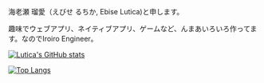 海老瀬 瑠愛（えびせ るちか, Ebise Lutica)と申します。

趣味でウェブアプリ、ネイティブアプリ、ゲームなど、んまあいろいろ作ってます。なのでIroiro Engineer。

[![Lutica's GitHub stats](https://github-readme-stats.vercel.app/api?username=ebiselutica&theme=tokyonight)](https://github.com/anuraghazra/github-readme-stats)

[![Top Langs](https://github-readme-stats.vercel.app/api/top-langs/?username=ebiselutica&theme=tokyonight)](https://github.com/anuraghazra/github-readme-stats)
